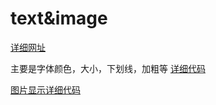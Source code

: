 # text&image

[详细网址](https://flutterchina.club/widgets/basics/)

主要是字体颜色，大小，下划线，加粗等 <a href="./05_text.dart"
title="05_text">详细代码</a>

<a href="./05_image.dart" title="05_text">图片显示详细代码</a>
